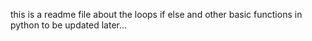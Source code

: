 this is a readme file about the loops
if else and other basic functions in python
to be updated later...
